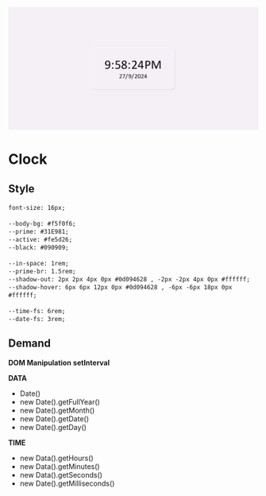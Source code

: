 ![](https://github.com/pixelsnail7/100-project-in-Javascript-/blob/main/clock/clock.png?raw=true)

# Clock 

## Style 

    font-size: 16px;
    
    --body-bg: #f5f0f6;
    --prime: #31E981;
    --active: #fe5d26;
    --black: #090909;
    
    --in-space: 1rem;
    --prime-br: 1.5rem;
    --shadow-out: 2px 2px 4px 0px #0d094628 , -2px -2px 4px 0px #ffffff;
    --shadow-hover: 6px 6px 12px 0px #0d094628 , -6px -6px 18px 0px #ffffff;

    --time-fs: 6rem;
    --date-fs: 3rem;

## Demand 

**DOM Manipulation**
**setInterval**

**DATA**
  - Date()
  - new Date().getFullYear()
  - new Date().getMonth()
  - new Date().getDate()
  - new Date().getDay()

**TIME**
  - new Data().getHours()
  - new Data().getMinutes()
  - new Data().getSeconds()
  - new Date().getMilliseconds()
  
